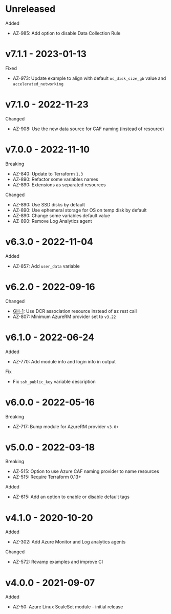 # Unreleased

Added
  * AZ-985: Add option to disable Data Collection Rule

# v7.1.1 - 2023-01-13

Fixed
  * AZ-973: Update example to align with default `os_disk_size_gb` value and `accelerated_networking`

# v7.1.0 - 2022-11-23

Changed
  * AZ-908: Use the new data source for CAF naming (instead of resource)

# v7.0.0 - 2022-11-10

Breaking
  * AZ-840: Update to Terraform `1.3`
  * AZ-890: Refactor some variables names
  * AZ-890: Extensions as separated resources

Changed
  * AZ-890: Use SSD disks by default
  * AZ-890: Use ephemeral storage for OS on temp disk by default 
  * AZ-890: Change some variables default value
  * AZ-890: Remove Log Analytics agent

# v6.3.0 - 2022-11-04

Added
  * AZ-857: Add `user_data` variable

# v6.2.0 - 2022-09-16

Changed
  * [GH-1](https://github.com/claranet/terraform-azurerm-linux-scaleset/pull/1): Use DCR association resource instead of az rest call
  * AZ-807: Minimum AzureRM provider set to `v3.22`

# v6.1.0 - 2022-06-24

Added
 * AZ-770: Add module info and login info in output

Fix
 * Fix `ssh_public_key` variable description

# v6.0.0 - 2022-05-16

Breaking
  * AZ-717: Bump module for AzureRM provider `v3.0+`

# v5.0.0 - 2022-03-18

Breaking
  * AZ-515: Option to use Azure CAF naming provider to name resources
  * AZ-515: Require Terraform 0.13+

Added
  * AZ-615: Add an option to enable or disable default tags

# v4.1.0 - 2020-10-20

Added
  * AZ-302: Add Azure Monitor and Log analytics agents

Changed
  * AZ-572: Revamp examples and improve CI

# v4.0.0 - 2021-09-07

Added
  * AZ-50: Azure Linux ScaleSet module - initial release
